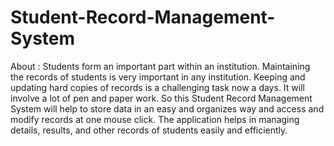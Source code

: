 # Student-Record-Management-System
About :
Students form an important part within an institution. Maintaining the records of students is very important in any institution. Keeping and updating hard copies of records is a challenging task now a days. It will involve a lot of pen and paper work. So this Student Record Management System will help to store data in an easy and organizes way and access and modify records at one mouse click. The application helps in managing details, results, and other records of students easily and efficiently. 
